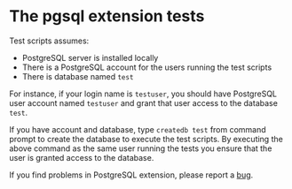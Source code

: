 # The pgsql extension tests

Test scripts assumes:

* PostgreSQL server is installed locally
* There is a PostgreSQL account for the users running the test scripts
* There is database named `test`

For instance, if your login name is `testuser`, you should have PostgreSQL user
account named `testuser` and grant that user access to the database `test`.

If you have account and database, type `createdb test` from command prompt to
create the database to execute the test scripts. By executing the above command
as the same user running the tests you ensure that the user is granted access to
the database.

If you find problems in PostgreSQL extension, please report a
[bug](https://github.com/ANightly/php-src/issues).
